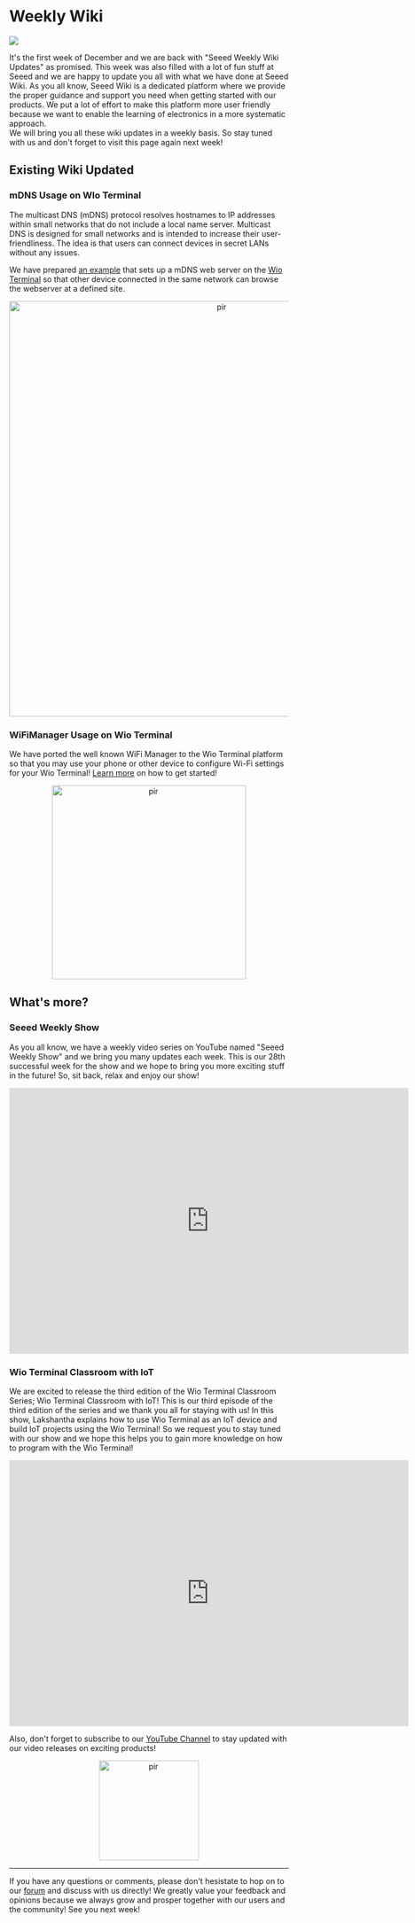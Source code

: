 
# Weekly Wiki
![](https://files.seeedstudio.com/wiki/IMAGE/December%20Week%201/December-Week-1.png)

It's the first week of December and we are back with "Seeed Weekly Wiki Updates" as promised. This week was also filled with a lot of fun stuff at Seeed and we are happy to update you all with what we have done at Seeed Wiki. 
As you all know, Seeed Wiki is a dedicated platform where we provide the proper guidance and support you need when getting started with our products. We put a lot of effort to make this platform more user friendly because we want to enable the learning of electronics in a more systematic approach.  
We will bring you all these wiki updates in a weekly basis. So stay tuned with us and don't forget to visit this page again next week!

## Existing Wiki Updated 

### mDNS Usage on WIo Terminal

The multicast DNS (mDNS) protocol resolves hostnames to IP addresses within small networks that do not include a local name server. Multicast DNS is designed for small networks and is intended to increase their user-friendliness. The idea is that users can connect devices in secret LANs without any issues.

We have prepared [an example](https://wiki.seeedstudio.com/Wio-Terminal-Advanced-Wi-Fi/#mdns-usage) that sets up a mDNS web server on the [Wio Terminal](https://www.seeedstudio.com/Wio-Terminal-p-4509.html) so that other device connected in the same network can browse the webserver at a defined site.

<p style="text-align:center;"><a href="https://wiki.seeedstudio.com/Wio-Terminal-Advanced-Wi-Fi/#mdns-usage"><img src="https://files.seeedstudio.com/wiki/Wio-Terminal-Advanced-Wi-Fi/mdns-webserver.png" alt="pir"  width="750" height="auto"></a></p>

### WiFiManager Usage on Wio Terminal

We have ported the well known WiFi Manager to the Wio Terminal platform so that you may use your phone or other device to configure Wi-Fi settings for your Wio Terminal!
[Learn more](https://wiki.seeedstudio.com/Wio-Terminal-Advanced-Wi-Fi/#wifimanager-usage) on how to get started!

<p style="text-align:center;"><a href="https://wiki.seeedstudio.com/Wio-Terminal-Advanced-Wi-Fi/#wifimanager-usage"><img src="https://files.seeedstudio.com/wiki/Wio-Terminal-Advanced-Wi-Fi/wifimanager.gif" alt="pir"  width="350" height="auto"></a></p>

## What's more?

### Seeed Weekly Show

As you all know, we have a weekly video series on YouTube named "Seeed Weekly Show" and we bring you many updates each week. This is our 28th successful week for the show and we hope to bring you more exciting stuff in the future! So, sit back, relax and enjoy our show!

<p style="text-align:center;"><iframe width="720" height="480" src="https://www.youtube.com/embed/e0zxUlRZj7Q" frameborder="0" allow="accelerometer; encrypted-media; gyroscope; picture-in-picture" allowfullscreen></iframe></p>

### Wio Terminal Classroom with IoT

We are excited to release the third edition of the Wio Terminal Classroom Series; Wio Terminal Classroom with IoT!
This is our third episode of the third edition of the series and we thank you all for staying with us!
In this show, Lakshantha explains how to use Wio Terminal as an IoT device and build IoT projects using the Wio Terminal! So we request you to stay tuned with our show and we hope this helps you to gain more knowledge on how to program with the Wio Terminal!

<p style="text-align:center;"><iframe width="720" height="480" src="https://www.youtube.com/embed/ybuSYCqRWYM" frameborder="0" allow="accelerometer; encrypted-media; gyroscope; picture-in-picture" allowfullscreen></iframe></p>


Also, don't forget to subscribe to our [YouTube Channel](http://www.youtube.com/c/SeeedStudioSZ) to stay updated with our video releases on exciting products!


<p style="text-align:center;"><a href="http://www.youtube.com/c/SeeedStudioSZ"><img src="https://files.seeedstudio.com/wiki/IMAGE/Youtube%20Subs.png" alt="pir"  width="180" height="auto"></a></p>

<hr>

If you have any questions or comments, please don't hesistate to hop on to our [forum](https://forum.seeedstudio.com/latest) and discuss with us directly!
We greatly value your feedback and opinions because we always grow and prosper together with our users and the community!
See you next week!
